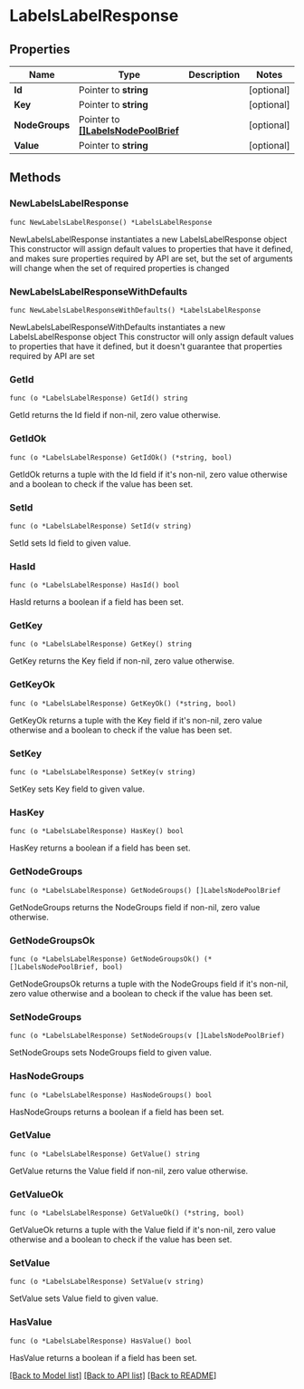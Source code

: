 # LabelsLabelResponse

## Properties

Name | Type | Description | Notes
------------ | ------------- | ------------- | -------------
**Id** | Pointer to **string** |  | [optional] 
**Key** | Pointer to **string** |  | [optional] 
**NodeGroups** | Pointer to [**[]LabelsNodePoolBrief**](LabelsNodePoolBrief.md) |  | [optional] 
**Value** | Pointer to **string** |  | [optional] 

## Methods

### NewLabelsLabelResponse

`func NewLabelsLabelResponse() *LabelsLabelResponse`

NewLabelsLabelResponse instantiates a new LabelsLabelResponse object
This constructor will assign default values to properties that have it defined,
and makes sure properties required by API are set, but the set of arguments
will change when the set of required properties is changed

### NewLabelsLabelResponseWithDefaults

`func NewLabelsLabelResponseWithDefaults() *LabelsLabelResponse`

NewLabelsLabelResponseWithDefaults instantiates a new LabelsLabelResponse object
This constructor will only assign default values to properties that have it defined,
but it doesn't guarantee that properties required by API are set

### GetId

`func (o *LabelsLabelResponse) GetId() string`

GetId returns the Id field if non-nil, zero value otherwise.

### GetIdOk

`func (o *LabelsLabelResponse) GetIdOk() (*string, bool)`

GetIdOk returns a tuple with the Id field if it's non-nil, zero value otherwise
and a boolean to check if the value has been set.

### SetId

`func (o *LabelsLabelResponse) SetId(v string)`

SetId sets Id field to given value.

### HasId

`func (o *LabelsLabelResponse) HasId() bool`

HasId returns a boolean if a field has been set.

### GetKey

`func (o *LabelsLabelResponse) GetKey() string`

GetKey returns the Key field if non-nil, zero value otherwise.

### GetKeyOk

`func (o *LabelsLabelResponse) GetKeyOk() (*string, bool)`

GetKeyOk returns a tuple with the Key field if it's non-nil, zero value otherwise
and a boolean to check if the value has been set.

### SetKey

`func (o *LabelsLabelResponse) SetKey(v string)`

SetKey sets Key field to given value.

### HasKey

`func (o *LabelsLabelResponse) HasKey() bool`

HasKey returns a boolean if a field has been set.

### GetNodeGroups

`func (o *LabelsLabelResponse) GetNodeGroups() []LabelsNodePoolBrief`

GetNodeGroups returns the NodeGroups field if non-nil, zero value otherwise.

### GetNodeGroupsOk

`func (o *LabelsLabelResponse) GetNodeGroupsOk() (*[]LabelsNodePoolBrief, bool)`

GetNodeGroupsOk returns a tuple with the NodeGroups field if it's non-nil, zero value otherwise
and a boolean to check if the value has been set.

### SetNodeGroups

`func (o *LabelsLabelResponse) SetNodeGroups(v []LabelsNodePoolBrief)`

SetNodeGroups sets NodeGroups field to given value.

### HasNodeGroups

`func (o *LabelsLabelResponse) HasNodeGroups() bool`

HasNodeGroups returns a boolean if a field has been set.

### GetValue

`func (o *LabelsLabelResponse) GetValue() string`

GetValue returns the Value field if non-nil, zero value otherwise.

### GetValueOk

`func (o *LabelsLabelResponse) GetValueOk() (*string, bool)`

GetValueOk returns a tuple with the Value field if it's non-nil, zero value otherwise
and a boolean to check if the value has been set.

### SetValue

`func (o *LabelsLabelResponse) SetValue(v string)`

SetValue sets Value field to given value.

### HasValue

`func (o *LabelsLabelResponse) HasValue() bool`

HasValue returns a boolean if a field has been set.


[[Back to Model list]](../README.md#documentation-for-models) [[Back to API list]](../README.md#documentation-for-api-endpoints) [[Back to README]](../README.md)



